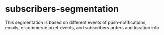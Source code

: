 # subscribers-segmentation
This segmentation is based on different events of push-notifications, emails, e-commerce pixel-events, and subscribers orders and location info
